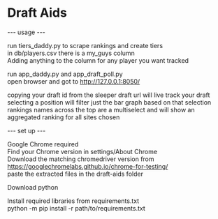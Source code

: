 # Draft Aids

--- usage ---

run tiers_daddy.py to scrape rankings and create tiers  
in db/players.csv there is a my_guys column  
Adding anything to the column for any player you want tracked  

run app_daddy.py and app_draft_poll.py  
open browser and got to http://127.0.0.1:8050/   

copying your draft id from the sleeper draft url will live track your draft  
selecting a position will filter just the bar graph based on that selection  
rankings names across the top are a multiselect and will show an aggregated ranking for all sites chosen  



--- set up ---

Google Chrome required  
Find your Chrome version in settings/About Chrome  
Download the matching chromedriver version from https://googlechromelabs.github.io/chrome-for-testing/  
paste the extracted files in the draft-aids folder  

Download python  

Install required libraries from requirements.txt  
python -m pip install -r path/to/requirements.txt  
